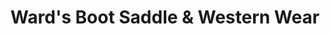 ---
title: "Ward's Boot Saddle & Western Wear"
url: /big-spring/wards-boot-saddle-und-western-wear/
shop: Kleidung
---